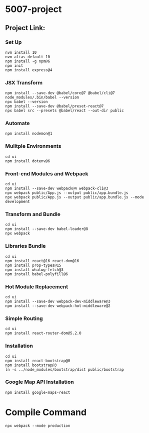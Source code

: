 # 5007-project


## Project Link: 

### Set Up

```
nvm install 10
nvm alias default 10
npm install -g npm@6
npm init
npm install express@4
```

### JSX Transform
```
npm install --save-dev @babel/core@7 @babel/cli@7
node_modules/.bin/babel --version
npx babel --version
npm install --save-dev @babel/preset-react@7
npx babel src --presets @babel/react --out-dir public
```

### Automate
```
npm install nodemon@1
```

### Mulitple Environments
```
cd ui
npm install dotenv@6
```

### Front-end Modules and Webpack
```
cd ui
npm install --save-dev webpack@4 webpack-cli@3
npx webpack public/App.js --output public/app.bundle.js
npx webpack public/App.js --output public/app.bundle.js --mode development
```

### Transform and Bundle
```
cd ui
npm install --save-dev babel-loader@8
npx webpack
```

### Libraries Bundle
```
cd ui
npm install react@16 react-dom@16
npm install prop-types@15
npm install whatwg-fetch@3
npm install babel-polyfill@6
```

### Hot Module Replacement
```
cd ui
npm install --save-dev webpack-dev-middleware@3
npm install --save-dev webpack-hot-middleware@2
```

### Simple Routing
```
cd ui
npm install react-router-dom@5.2.0
```

### Installation
```
cd ui
npm install react-bootstrap@0
npm install bootstrap@3
ln -s ../node_modules/bootstrap/dist public/bootstrap
```

### Google Map API Installation
```
npm install google-maps-react
```

# Compile Command
```
npx webpack --mode production
```
